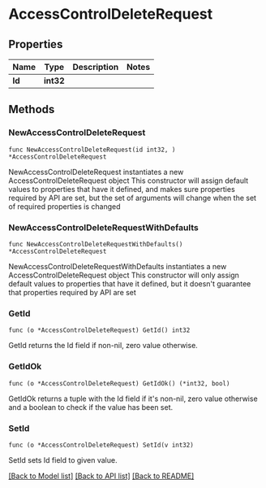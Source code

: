 # AccessControlDeleteRequest

## Properties

Name | Type | Description | Notes
------------ | ------------- | ------------- | -------------
**Id** | **int32** |  | 

## Methods

### NewAccessControlDeleteRequest

`func NewAccessControlDeleteRequest(id int32, ) *AccessControlDeleteRequest`

NewAccessControlDeleteRequest instantiates a new AccessControlDeleteRequest object
This constructor will assign default values to properties that have it defined,
and makes sure properties required by API are set, but the set of arguments
will change when the set of required properties is changed

### NewAccessControlDeleteRequestWithDefaults

`func NewAccessControlDeleteRequestWithDefaults() *AccessControlDeleteRequest`

NewAccessControlDeleteRequestWithDefaults instantiates a new AccessControlDeleteRequest object
This constructor will only assign default values to properties that have it defined,
but it doesn't guarantee that properties required by API are set

### GetId

`func (o *AccessControlDeleteRequest) GetId() int32`

GetId returns the Id field if non-nil, zero value otherwise.

### GetIdOk

`func (o *AccessControlDeleteRequest) GetIdOk() (*int32, bool)`

GetIdOk returns a tuple with the Id field if it's non-nil, zero value otherwise
and a boolean to check if the value has been set.

### SetId

`func (o *AccessControlDeleteRequest) SetId(v int32)`

SetId sets Id field to given value.



[[Back to Model list]](../README.md#documentation-for-models) [[Back to API list]](../README.md#documentation-for-api-endpoints) [[Back to README]](../README.md)


